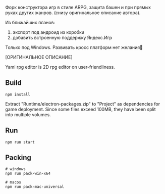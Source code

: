 Форк конструктора игр в стиле ARPG, защита башен и при прямых руках других жанров. (снизу оригинальное описание автора). 

Из ближайших планов: 
1. экспорт под андроид из коробки
2. добавить встроенную поддержку Яндекс.Игр

Только под Windows. Развивать кросс платформ нет желания🥱

[ОРИГИНАЛЬНОЕ ОПИСАНИЕ]

Yami rpg editor is 2D rpg editor on user-friendliness.

## Build 
```shell
npm install
```

Extract "Runtime/electron-packages.zip" to "Project" as dependencies for game deployment.
Since some files exceed 100MB, they have been split into multiple volumes.

## Run 
```shell
npm run start
```

## Packing 
```shell
# windows
npm run pack-win-x64

# macos
npm run pack-mac-universal
```
